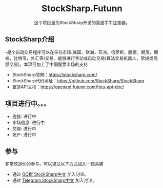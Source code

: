 <h1 align="center">StockSharp.Futunn</h1>

<div align="center">

这个项目是为StockSharp开发的富途牛牛连接器。

[](https://github.com/StockSharp/StockSharp/blob/master/Media/Designer500.gif)

</div>

## StockSharp介绍
 -是个自动交易程序可以在任何市场(美国，欧洲，亚洲，俄罗斯，股票，期货，期权，比特币，外汇等)交易。能够进行手动或自动交易(算法交易机器人，常规或高频交易)。本项目加上了中国股票市场的支持

- StockSharp官网：https://stocksharp.com/
- StockSharp代码地址：https://github.com/StockSharp/StockSharp
- 富途API文档：https://openapi.futunn.com/futu-api-doc/

## 项目进行中。。。

- 连接: 进行中
- 市场信息: 进行中
- 交易: 进行中
- 账户: 进行中


## 参与

非常欢迎你的参与，可以通过以下方式加入一起共建

- 通过 [QQ群 StockSharp中文](https://qm.qq.com/cgi-bin/qm/qr?k=w31kL1Zr507TPT5pAe7Ql-9GIKHBURcm&jump_from=webapi) 加入讨论。
- 通过 [Telegram StockSharp中文](https://t.me/stocksharp_china) 加入讨论。
